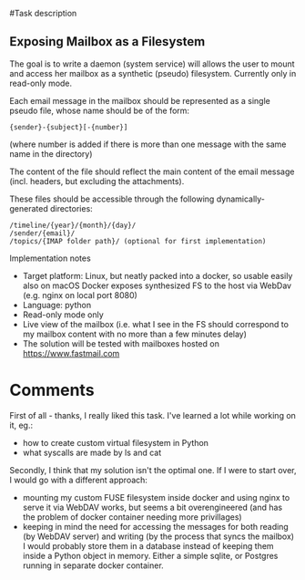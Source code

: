#Task description

## Exposing Mailbox as a Filesystem

The goal is to write a daemon (system service) will allows the user to mount and access her mailbox as a synthetic (pseudo) filesystem. Currently only in read-only mode.

Each email message in the mailbox should be represented as a single pseudo file, whose name should be of the form:

`{sender}-{subject}[-{number}]`

(where number is added if there is more than one message with the same name in the directory)

The content of the file should reflect the main content of the email message (incl. headers, but excluding the attachments).

These files should be accessible through the following dynamically-generated directories:

    /timeline/{year}/{month}/{day}/
    /sender/{email}/
    /topics/{IMAP folder path}/ (optional for first implementation)

Implementation notes

- Target platform: Linux, but neatly packed into a docker, so usable easily also on macOS Docker exposes synthesized FS to the host via WebDav (e.g. nginx on local port 8080)
- Language: python
- Read-only mode only
- Live view of the mailbox (i.e. what I see in the FS should correspond to my mailbox content with no more than a few minutes delay)
- The solution will be tested with mailboxes hosted on https://www.fastmail.com


# Comments
First of all - thanks, I really liked this task. I've learned a lot while working on it, eg.:
- how to create custom virtual filesystem in Python
- what syscalls are made by ls and cat

Secondly, I think that my solution isn't the optimal one. If I were to start over, I would go with a different approach:
- mounting my custom FUSE filesystem inside docker and using nginx to serve it via WebDAV works, but seems a bit overengineered (and has the problem of docker container needing more privillages)
- keeping in mind the need for accessing the messages for both reading (by WebDAV server) and writing (by the process that syncs the mailbox) I would probably store them in a database instead of keeping them inside a Python object in memory. 
Either a simple sqlite, or Postgres running in separate docker container.